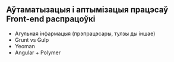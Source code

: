 ## Аўтаматызацыя і аптымізацыя працэсаў Front-end распрацоўкі

+ Агульная інфармацыя (прэпрацэсары, тулзы ды іншае)
+ Grunt vs Gulp
+ Yeoman
+ Angular + Polymer
